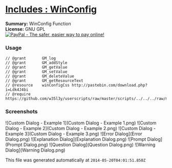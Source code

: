 
# [Includes : WinConfig](.)

**Summary:** WinConfig Function<br />
**License:** GNU GPL<br />
[![PayPal - The safer, easier way to pay online!](https://www.paypalobjects.com/en_US/i/btn/btn_donate_SM.gif "PayPal - The safer, easier way to pay online!")](http://goo.gl/Fv19S)
### Usage
```
// @grant		GM_log
// @grant		GM_addStyle
// @grant		GM_getValue
// @grant		GM_setValue
// @grant		GM_deleteValue
// @grant		GM_getResourceText
// @resource	winConfigCss http://pastebin.com/download.php?i=Ldk4J4bi
// @require	https://github.com/w35l3y/userscripts/raw/master/scripts/../../../raw/master/includes/Includes__WinConfig/163374.user.js
```

### Screenshots
![Custom Dialog - Example 1](Custom Dialog - Example 1.png)
![Custom Dialog - Example 2](Custom Dialog - Example 2.png)
![Custom Dialog - Example 3](Custom Dialog - Example 3.png)
![Error Dialog](Error Dialog.png)
![Explanation Dialog](Explanation Dialog.png)
![Prompt Dialog](Prompt Dialog.png)
![Question Dialog](Question Dialog.png)
![Warning Dialog](Warning Dialog.png)

This file was generated automatically at `2014-05-20T04:01:51.850Z`